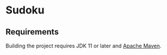 # Sudoku

## Requirements

Building the project requires JDK 11 or later and [Apache Maven](https://maven.apache.org/).
